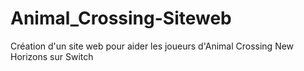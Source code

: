 # Animal_Crossing-Siteweb
Création d'un site web pour aider les joueurs d'Animal Crossing New Horizons sur Switch
